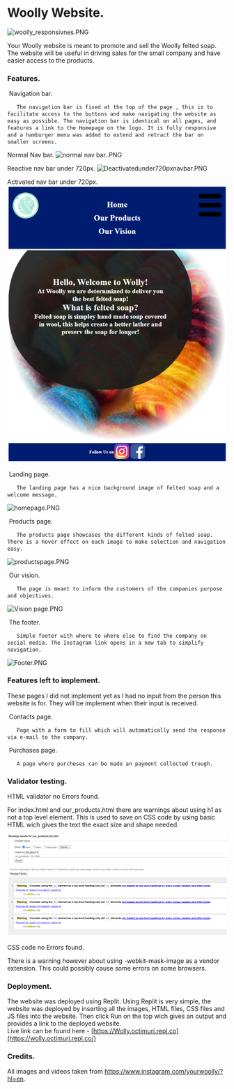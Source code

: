 # Woolly Website. 

![woolly_responsivnes.PNG](Images/woolly_responsivnes.PNG)

Your Woolly website is meant to promote and sell the Woolly felted soap. The website will be useful in driving sales for the small company and have easier access to the products.   

### Features.

​	Navigation bar.

    ​	The navigation bar is fixed at the top of the page , this is to facilitate access to the buttons and make navigating the website as easy as possible. The navigation bar is identical on all pages, and features a link to the Homepage on the logo. It is fully responsive and a hamburger menu was added to extend and retract the bar on smaller screens.  

Normal Nav bar.
![normal nav bar..PNG](Images/normalnavbar.PNG)

Reactive nav bar under 720px.
![Deactivatedunder720pxnavbar.PNG](Images/deactivatedunder720pxnavbar.PNG)

Activated nav bar under 720px.
![Activatedunder720pxnavbar.PNG](Images/activatedunder.PNG)


​   Landing page.

    ​	The landing page has a nice background image of felted soap and a welcome message.
![homepage.PNG](Images/homepage.PNG)


​	Products page.

    ​	The products page showcases the different kinds of felted soap. There is a hover effect on each image to make selection and navigation easy.
![productspage.PNG](Images/productspage.PNG)


​	Our vision.

    ​	The page is meant to inform the customers of the companies purpose and objectives.  
![Vision page.PNG](Images/visionpage.PNG)

​	The footer.

    ​	Simple footer with where to where else to find the company on social media. The Instagram link opens in a new tab to simplify navigation.
![Footer.PNG](Images/footer.PNG)

### Features left to implement.

These pages I did not implement yet as I had no input from the person this website is for.  They will be implement when their input is received. 

​	Contacts page.

    ​	Page with a form to fill which will automatically send the response via e-mail to the company.

​	Purchases page.

    ​	A page where purcheses can be made an payment collected trough. 

### Validator testing.

HTML validator no Errors found. 

For index.html and our_products.html there are warnings about using h1 as not a top level element. This is used to save on CSS code by using basic HTML wich gives the text the exact size and shape needed. 

![our_products_verification.PNG](Images/our_products_verification.PNG)

CSS code no Errors found. 

There is a warning however about using -webkit-mask-image as a vendor extension. This could possibly cause some errors on some browsers.

### Deployment.

The website was deployed using Replit. Using Replit is very simple, the website was deployed by inserting all the images, HTML files, CSS files and JS files into the website. Then click Run on the top wich gives an output and provides a link to the deployed website.  
Live link can be found here - [https://Wolly.octimuri.repl.co](https://wolly.octimuri.repl.co/)

### Credits.

All images and videos taken from https://www.instagram.com/yourwoolly/?hl=en.